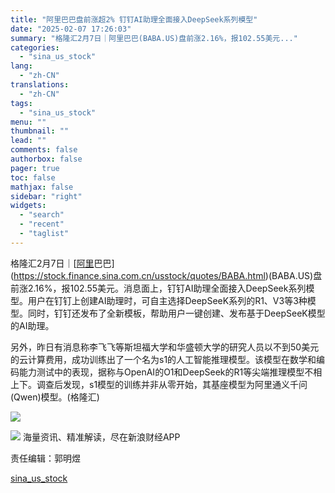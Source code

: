 ```yaml
---
title: "阿里巴巴盘前涨超2% 钉钉AI助理全面接入DeepSeek系列模型"
date: "2025-02-07 17:26:03"
summary: "格隆汇2月7日｜阿里巴巴(BABA.US)盘前涨2.16%，报102.55美元..."
categories:
  - "sina_us_stock"
lang:
  - "zh-CN"
translations:
  - "zh-CN"
tags:
  - "sina_us_stock"
menu: ""
thumbnail: ""
lead: ""
comments: false
authorbox: false
pager: true
toc: false
mathjax: false
sidebar: "right"
widgets:
  - "search"
  - "recent"
  - "taglist"
---
```


格隆汇2月7日｜[[阿里](https://stock.finance.sina.com.cn/usstock/quotes/BABA.html)巴巴](https://stock.finance.sina.com.cn/usstock/quotes/BABA.html)(BABA.US)盘前涨2.16%，报102.55美元。消息面上，钉钉AI助理全面接入DeepSeek系列模型。用户在钉钉上创建AI助理时，可自主选择DeepSeeK系列的R1、V3等3种模型。同时，钉钉还发布了全新模板，帮助用户一键创建、发布基于DeepSeeK模型的AI助理。

另外，昨日有消息称李飞飞等斯坦福大学和华盛顿大学的研究人员以不到50美元的云计算费用，成功训练出了一个名为s1的人工智能推理模型。该模型在数学和编码能力测试中的表现，据称与OpenAI的O1和DeepSeek的R1等尖端推理模型不相上下。调查后发现，s1模型的训练并非从零开始，其基座模型为阿里通义千问(Qwen)模型。(格隆汇)

![](//n.sinaimg.cn/spider20250207/637/w349h288/20250207/8122-4332cc40f51116200b2103dd28f81a26.jpg)







![](//n.sinaimg.cn/finance/cece9e13/20240627/655959900_20240627.png)
海量资讯、精准解读，尽在新浪财经APP



责任编辑：郭明煜

[sina_us_stock](https://finance.sina.com.cn/stock/bxjj/2025-02-07/doc-ineisatx9922380.shtml)
